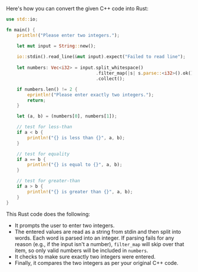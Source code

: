Here's how you can convert the given C++ code into Rust:

```rust
use std::io;

fn main() {
    println!("Please enter two integers.");

    let mut input = String::new();
    
    io::stdin().read_line(&mut input).expect("Failed to read line");
    
    let numbers: Vec<i32> = input.split_whitespace()
                                  .filter_map(|s| s.parse::<i32>().ok())
                                  .collect();

    if numbers.len() != 2 {
        eprintln!("Please enter exactly two integers.");
        return;
    }

    let (a, b) = (numbers[0], numbers[1]);

    // test for less-than
    if a < b {
        println!("{} is less than {}", a, b);
    }

    // test for equality
    if a == b {
        println!("{} is equal to {}", a, b);
    }

    // test for greater-than
    if a > b {
        println!("{} is greater than {}", a, b);
    }
}
```

This Rust code does the following:

- It prompts the user to enter two integers.
- The entered values are read as a string from stdin and then split into words. Each word is parsed into an integer. If parsing fails for any reason (e.g., if the input isn't a number), `filter_map` will skip over that item, so only valid numbers will be included in `numbers`.
- It checks to make sure exactly two integers were entered.
- Finally, it compares the two integers as per your original C++ code.
